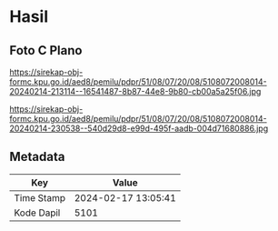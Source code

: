 # Hasil

## Foto C Plano

https://sirekap-obj-formc.kpu.go.id/aed8/pemilu/pdpr/51/08/07/20/08/5108072008014-20240214-213114--16541487-8b87-44e8-9b80-cb00a5a25f06.jpg

https://sirekap-obj-formc.kpu.go.id/aed8/pemilu/pdpr/51/08/07/20/08/5108072008014-20240214-230538--540d29d8-e99d-495f-aadb-004d71680886.jpg


## Metadata

| Key        | Value               |
| ---------- | ------------------- |
| Time Stamp | 2024-02-17 13:05:41 |
| Kode Dapil | 5101                |



